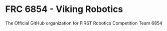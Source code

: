 # FRC 6854 - Viking Robotics
The Official GitHub organization for FIRST Robotics Competition Team 6854
